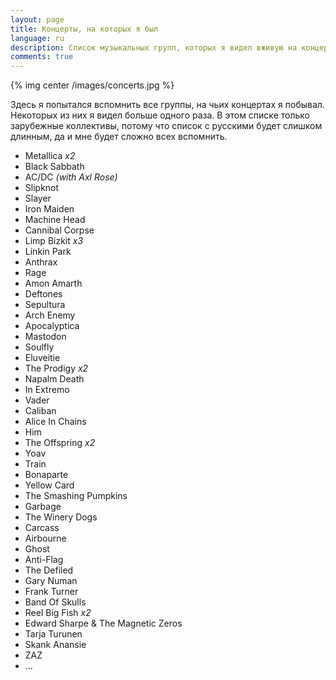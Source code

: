 ```yaml
---
layout: page
title: Концерты, на которых я был
language: ru
description: Список музыкальных групп, которых я видел вживую на концертах. Metallica, Black Sabbath, Slipknot и другие.
comments: true
---
```


{% img center /images/concerts.jpg %}

Здесь я попытался вспомнить все группы, на чьих концертах я побывал. Некоторых из них я видел больше одного раза. В этом списке только зарубежные коллективы, потому что список с русскими будет слишком длинным, да и мне будет сложно всех вспомнить.

* Metallica _x2_
* Black Sabbath
* AC/DC _(with Axl Rose)_
* Slipknot
* Slayer
* Iron Maiden
* Machine Head
* Cannibal Corpse
* Limp Bizkit _x3_
* Linkin Park
* Anthrax
* Rage
* Amon Amarth
* Deftones
* Sepultura
* Arch Enemy
* Apocalyptica
* Mastodon
* Soulfly
* Eluveitie
* The Prodigy _x2_
* Napalm Death
* In Extremo
* Vader
* Caliban
* Alice In Chains
* Him
* The Offspring _x2_
* Yoav
* Train
* Bonaparte
* Yellow Card
* The Smashing Pumpkins
* Garbage
* The Winery Dogs
* Carcass
* Airbourne
* Ghost
* Anti-Flag
* The Defiled
* Gary Numan
* Frank Turner
* Band Of Skulls
* Reel Big Fish _x2_
* Edward Sharpe & The Magnetic Zeros
* Tarja Turunen
* Skank Anansie
* ZAZ
* ...
